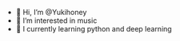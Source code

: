 - 👋 Hi, I’m @Yukihoney
- 👀 I’m interested in music
- 🌱 I currently learning python and deep learning


<!---
Yukihoney/Yukihoney is a ✨ special ✨ repository because its `README.md` (this file) appears on your GitHub profile.
You can click the Preview link to take a look at your changes.
--->

